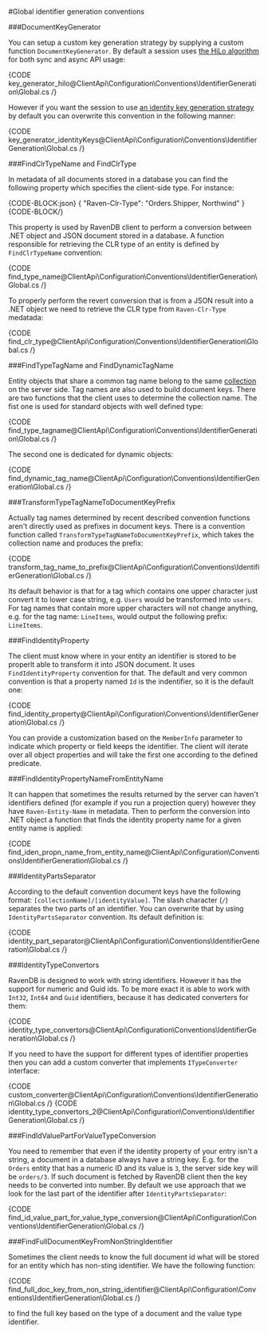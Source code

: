 ﻿#Global identifier generation conventions

###DocumentKeyGenerator

You can setup a custom key generation strategy by supplying a custom function `DocumentKeyGenerator`. By default a session uses [the HiLo algorithm](../../document-identifiers/hilo-algorithm) for both sync and async API usage:

{CODE key_generator_hilo@ClientApi\Configuration\Conventions\IdentifierGeneration\Global.cs /}

However if you want the session to use [an identity key generation strategy](../../document-identifiers/working-with-document-ids#identity-ids) by default you can overwrite this convention in the following manner:

{CODE key_generator_identityKeys@ClientApi\Configuration\Conventions\IdentifierGeneration\Global.cs /}

###FindClrTypeName and FindClrType

In metadata of all documents stored in a database you can find the following property which specifies the client-side type. For instance:

{CODE-BLOCK:json}
{
    "Raven-Clr-Type": "Orders.Shipper, Northwind"
}
{CODE-BLOCK/}

This property is used by RavenDB client to perform a conversion between .NET object and JSON document stored in a database. A function responsible for retrieving
the CLR type of an entity is defined by `FindClrTypeName` convention:

{CODE find_type_name@ClientApi\Configuration\Conventions\IdentifierGeneration\Global.cs /}

To properly perform the revert conversion that is from a JSON result into a .NET object we need to retrieve the CLR type from `Raven-Clr-Type` medatada:

{CODE find_clr_type@ClientApi\Configuration\Conventions\IdentifierGeneration\Global.cs /}

###FindTypeTagName and FindDynamicTagName

Entity objects that share a common tag name belong to the same [collection](../../faq/what-is-a-collection) on the server side. Tag names are also used
to build document keys. There are two functions that the client uses to determine the collection name. The fist one is used for standard objects with well defined type:

{CODE find_type_tagname@ClientApi\Configuration\Conventions\IdentifierGeneration\Global.cs /}

The second one is dedicated for dynamic objects:

{CODE find_dynamic_tag_name@ClientApi\Configuration\Conventions\IdentifierGeneration\Global.cs /}

###TransformTypeTagNameToDocumentKeyPrefix

Actually tag names determined by recent described convention functions aren't directly used as prefixes in document keys. There is a convention function called `TransformTypeTagNameToDocumentKeyPrefix`,
which takes the collection name and produces the prefix:

{CODE transform_tag_name_to_prefix@ClientApi\Configuration\Conventions\IdentifierGeneration\Global.cs /}

Its default behavior is that for a tag which contains one upper character just convert it to lower case string, e.g. `Users` would be transformed into `users`. For tag names that contain more
upper characters will not change anything, e.g. for the tag name: `LineItems`, would output the following prefix: `LineItems`.

###FindIdentityProperty

The client must know where in your entity an identifier is stored to be properlt able to transform it into JSON document. It uses `FindIdentityProperty` convention for that. The default and very common convention is that a property
named `Id` is the indentifier, so it is the default one:

{CODE find_identity_property@ClientApi\Configuration\Conventions\IdentifierGeneration\Global.cs /}

You can provide a customization based on the `MemberInfo` parameter to indicate which property or field keeps the identifier. The client will iterate over all object properties and
will take the first one according to the defined predicate.

###FindIdentityPropertyNameFromEntityName

It can happen that sometimes the results returned by the server can haven't identifiers defined (for example if you run a projection query) however they have `Raven-Entity-Name` in metadata.
Then to perform the conversion into .NET object a function that finds the identity property name for a given entity name is applied:

{CODE find_iden_propn_name_from_entity_name@ClientApi\Configuration\Conventions\IdentifierGeneration\Global.cs /}

###IdentityPartsSeparator

According to the default convention document keys have the following format: `[collectionName]/[identityValue]`. The slash character (`/`) separates the two parts of an identifier.
You can overwrite that by using `IdentityPartsSeparator` convention. Its default definition is:

{CODE identity_part_separator@ClientApi\Configuration\Conventions\IdentifierGeneration\Global.cs /}

###IdentityTypeConvertors

RavenDB is designed to work with string identifiers. However it has the support for numeric and Guid ids. To be more exact it is able to work with `Int32`, `Int64` and `Guid` identifiers,
because it has dedicated converters for them:

{CODE identity_type_convertors@ClientApi\Configuration\Conventions\IdentifierGeneration\Global.cs /}

If you need to have the support for different types of identifier properties then you can add a custom converter that implements `ITypeConverter` interface:

{CODE custom_converter@ClientApi\Configuration\Conventions\IdentifierGeneration\Global.cs /}
{CODE identity_type_convertors_2@ClientApi\Configuration\Conventions\IdentifierGeneration\Global.cs /}

###FindIdValuePartForValueTypeConversion

You need to remember that even if the identity property of your entry isn't a string, a document in a database always have a string key. E.g. for the `Orders` entity that has
a numeric ID and its value is `3`, the server side key will be `orders/3`. If such document is fetched by RavenDB client then the key needs to be converted into number. By default
we use approach that we look for the last part of the identifier after `IdentityPartsSeparator`:

{CODE find_id_value_part_for_value_type_conversion@ClientApi\Configuration\Conventions\IdentifierGeneration\Global.cs /}

###FindFullDocumentKeyFromNonStringIdentifier

Sometimes the client needs to know the full document id what will be stored for an entity which has non-sting identifier. We have the following function:

{CODE find_full_doc_key_from_non_string_identifier@ClientApi\Configuration\Conventions\IdentifierGeneration\Global.cs /}

to find the full key based on the type of a document and the value type identifier.